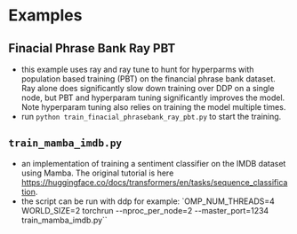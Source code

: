 # Examples

## Finacial Phrase Bank Ray PBT

- this example uses ray and ray tune to hunt for hyperparms with population based training (PBT) on the financial phrase bank dataset. Ray alone does significantly slow down training over DDP on a single node, but PBT and hyperparam tuning significantly improves the model. Note hyperparam tuning also relies on training the model multiple times.
- run `python train_finacial_phrasebank_ray_pbt.py` to start the training.

## `train_mamba_imdb.py` 

- an implementation of training a sentiment classifier on the IMDB dataset using Mamba. The original tutorial is here <https://huggingface.co/docs/transformers/en/tasks/sequence_classification>.
- the script can be run with ddp for example: `OMP_NUM_THREADS=4 WORLD_SIZE=2 torchrun --nproc_per_node=2 --master_port=1234 train_mamba_imdb.py``


